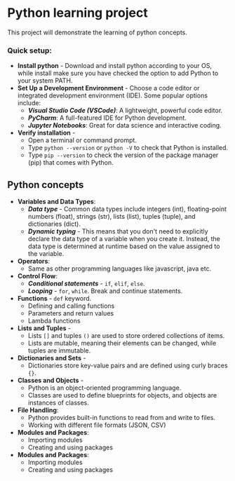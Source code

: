 # Python learning project
This project will demonstrate the learning of python concepts.

### Quick setup:
- **Install python** - Download and install python according to your OS, while install make sure you have checked the option to add Python to your system PATH.
- **Set Up a Development Environment** - Choose a code editor or integrated development environment (IDE). Some popular options include:
    - ***Visual Studio Code (VSCode)***: A lightweight, powerful code editor.
    - ***PyCharm***: A full-featured IDE for Python development.
    - ***Jupyter Notebooks***: Great for data science and interactive coding.
- **Verify installation** - 
  - Open a terminal or command prompt.
  - Type ```python --version``` or ```python -V``` to check that Python is    installed.
  - Type ```pip --version``` to check the version of the package manager (pip) that comes with Python. 

## Python concepts

- **Variables and Data Types**:
  - ***Data type*** - Common data types include integers (int), floating-point numbers (float), strings (str), lists (list), tuples (tuple), and dictionaries (dict).
  - ***Dynamic typing*** - This means that you don't need to explicitly declare the data type of a variable when you create it. Instead, the data type is determined at runtime based on the value assigned to the variable.
- **Operators**: 
  - Same as other programming languages like javascript, java etc.
- **Control Flow**:
  - ***Conditional statements*** - ```if```, ```elif```, ```else```.
  - ***Looping*** - ```for```, ```while```. Break and continue statements.
- **Functions** - ```def``` keyword.
  - Defining and calling functions
  - Parameters and return values
  - Lambda functions
- **Lists and Tuples** - 
  - Lists ```[]``` and tuples ```()``` are used to store ordered collections of items.
  - Lists are mutable, meaning their elements can be changed, while tuples are immutable.
- **Dictionaries and Sets** - 
  - Dictionaries store key-value pairs and are defined using curly braces ```{}```.
- **Classes and Objects** - 
  - Python is an object-oriented programming language.
  - Classes are used to define blueprints for objects, and objects are instances of classes.
- **File Handling**:
  - Python provides built-in functions to read from and write to files.
  - Working with different file formats (JSON, CSV)
- **Modules and Packages**:
  - Importing modules
  - Creating and using packages
- **Modules and Packages**:
  - Importing modules
  - Creating and using packages
